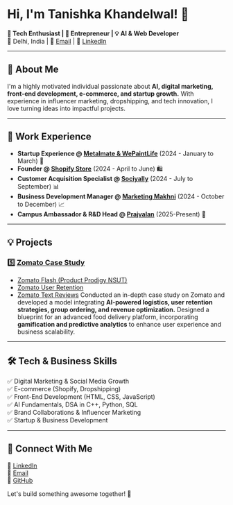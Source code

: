 # Hi, I'm Tanishka Khandelwal! 👋

**🚀 Tech Enthusiast | 🏢 Entrepreneur | 💡 AI & Web Developer**  
📍 Delhi, India | 📧 [Email](mailto:tashukhandelwal27@gmail.com) | 🔗 [LinkedIn](https://www.linkedin.com/in/tanishka-khandelwal)

---

## 🌟 About Me
I'm a highly motivated individual passionate about **AI, digital marketing, front-end development, e-commerce, and startup growth.** With experience in influencer marketing, dropshipping, and tech innovation, I love turning ideas into impactful projects.

---

## 💼 Work Experience
- **Startup Experience @ [Metalmate & WePaintLife](#)** (2024 - January to March) 🎨
- **Founder @ [Shopify Store](#)** (2024 - April to June) 🛍️
- **Customer Acquisition Specialist @ [Sociyally](#)** (2024 - July to September) 📊
- **Business Development Manager @ [Marketing Makhni](#)** (2024 - October to December) 📈
- **Campus Ambassador & R&D Head @ [Prajvalan](#)** (2025-Present) 🚀

---

## 💡 Projects

### 5️⃣ [Zomato Case Study](https://docs.google.com/document/d/1akEb1PytcuXjpp1xgCDGdpqkGzJYOsB4/edit)
- [Zomato Flash (Product Prodigy NSUT)](https://docs.google.com/presentation/d/17qhYfMv7Z0OWwnZ5ka7HxItuxrWoeBv4/edit#slide=id.p3)
- [Zomato User Retention](https://drive.google.com/file/d/18YX7E6tDk75HFoWUq3uwV4F62FxDtTfI/view)
- [Zomato Text Reviews](https://drive.google.com/file/d/1EgvWlkrqupn474ry0rPtfSaf3tVOtaRa/view)
Conducted an in-depth case study on Zomato and developed a model integrating **AI-powered logistics, user retention strategies, group ordering, and revenue optimization.** Designed a blueprint for an advanced food delivery platform, incorporating **gamification and predictive analytics** to enhance user experience and business scalability.

---

## 🛠️ Tech & Business Skills
✅ Digital Marketing & Social Media Growth  
✅ E-commerce (Shopify, Dropshipping)  
✅ Front-End Development (HTML, CSS, JavaScript)  
✅ AI Fundamentals, DSA in C++, Python, SQL  
✅ Brand Collaborations & Influencer Marketing  
✅ Startup & Business Development  

---

## 📩 Connect With Me
💼 [LinkedIn](https://www.linkedin.com/in/tanishka-khandelwal)  
📧 [Email](mailto:tashukhandelwal27@gmail.com)  
🔗 [GitHub](https://github.com/tanishka-khandelwal)  

Let's build something awesome together! 🚀
